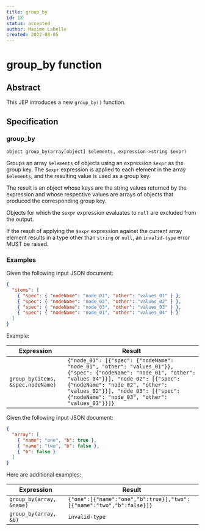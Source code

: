 ```yaml
---
title: group_by
id: 18
status: accepted
author: Maxime Labelle
created: 2022-08-05
---
```


# group_by function

## Abstract

This JEP introduces a new `group_by()` function.

## Specification

### group_by

```
object group_by(array[object] $elements, expression->string $expr)
```

Groups an array `$elements` of objects using an expression `$expr` as the group
key. The `$expr` expression is applied to each element in the array `$elements`,
and the resulting value is used as a group key.

The result is an object whose keys are the string values returned by the
expression and whose respective values are arrays of objects that produced the
corresponding group key.

Objects for which the `$expr` expression evaluates to `null` are excluded from
the output.

If the result of applying the `$expr` expression against the current array
element results in a type other than `string` or `null`, an `invalid-type` error
MUST be raised.

### Examples

Given the following input JSON document:

```json
{
  "items": [
    { "spec": { "nodeName": "node_01", "other": "values_01" } },
    { "spec": { "nodeName": "node_02", "other": "values_02" } },
    { "spec": { "nodeName": "node_03", "other": "values_03" } },
    { "spec": { "nodeName": "node_01", "other": "values_04" } }
  ]
}
```

Example:

| Expression                        | Result                                                                                                                                                                                                                                                                        |
| --------------------------------- | ----------------------------------------------------------------------------------------------------------------------------------------------------------------------------------------------------------------------------------------------------------------------------- |
| `group_by(items, &spec.nodeName)` | `{"node_01": [{"spec": {"nodeName": "node_01", "other": "values_01"}}, {"spec": {"nodeName": "node_01", "other": "values_04"}}], "node_02": [{"spec": {"nodeName": "node_02", "other": "values_02"}}], "node_03": [{"spec": {"nodeName": "node_03", "other": "values_03"}}]}` |

Given the following input JSON document:

```json
{
  "array": [
    { "name": "one", "b": true },
    { "name": "two", "b": false },
    { "b": false }
  ]
}
```

Here are additional examples:

| Expression               | Result                                                               |
| ------------------------ | -------------------------------------------------------------------- |
| `group_by(array, &name)` | `{"one":[{"name":"one","b":true}],"two":[{"name":"two","b":false}]}` |
| `group_by(array, &b)`    | `invalid-type`                                                       |

